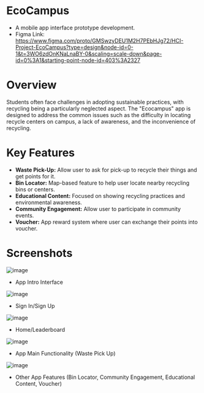 # EcoCampus
 - A mobile app interface prototype development.
 - Figma Link: https://www.figma.com/proto/GMSwzyDEU1M2H7PEbHJg72/HCI-Project-EcoCampus?type=design&node-id=0-1&t=3WO6zdOnKNaLnaBY-0&scaling=scale-down&page-id=0%3A1&starting-point-node-id=403%3A2327

# Overview
  Students often face challenges in adopting sustainable practices, with recycling being a particularly neglected aspect. 
  The "Ecocampus" app is designed to address the common issues such as the difficulty in locating recycle centers on campus, a lack of awareness, and the inconvenience of recycling.

# Key Features
- **Waste Pick-Up:** Allow user to ask for pick-up to recycle their things and get points for it.
- **Bin Locator:** Map-based feature to help user locate nearby recycling bins or centers.
- **Educational Content:** Focused on showing recycling practices and environmental awareness.
- **Community Engagement:** Allow user to participate in community events.
- **Voucher:** App reward system where user can exchange their points into voucher.
  
# Screenshots
 ![image](https://github.com/krs-trc/EcoCampus/assets/154535021/e54126cf-5b01-4c86-8664-8d91bfe00094)
- App Intro Interface

![image](https://github.com/krs-trc/EcoCampus/assets/154535021/e02900ff-b52f-43b3-84a0-e812b11507e9)
- Sign In/Sign Up

![image](https://github.com/krs-trc/EcoCampus/assets/154535021/b1b0b491-b978-49b3-9dd5-c0010049e74c)
- Home/Leaderboard

![image](https://github.com/krs-trc/EcoCampus/assets/154535021/93a663e5-7ec8-476e-ad15-f734b0995e26)
- App Main Functionality (Waste Pick Up)

![image](https://github.com/krs-trc/EcoCampus/assets/154535021/91291ece-6d08-4b1b-8420-3c72985d5b83)
- Other App Features (Bin Locator, Community Engagement, Educational Content, Voucher)
